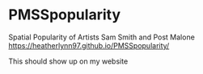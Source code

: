 # PMSSpopularity
Spatial Popularity of Artists Sam Smith and Post Malone
https://heatherlynn97.github.io/PMSSpopularity/

This should show up on my website
